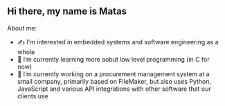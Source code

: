 ## Hi there, my name is Matas

About me:
- ✍️ I'm interested in embedded systems and software engineering as a whole
- 🌱 I’m currently learning more aobut low level programming (in C for now)
- 🔭 I’m currently working on a procurement management system at a small company, primarily based on FileMaker,
but also uses Python, JavaScript and various API integrations with other software that our clients use

